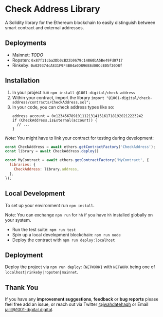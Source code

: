 # Check Address Library
A Solidity library for the Ethereum blockchain to easily distinguish between smart contract and external addresses.

## Deployments
- Mainnet: *TODO*
- Ropsten: `0x87f11cba2Db0cB22b9679c14860bA5Be49Fd0717`
- Rinkeby: `0x029374cA831F9F4B04a0D896B8d00CcE05f30D8f`

## Installation

1. In your project run `npm install @1001-digital/check-address`
2. Within your contract, import the library `import "@1001-digital/check-address/contracts/CheckAddress.sol";`
3. In your code, you can check address types like so: 
   ```solidity
   address account = 0x1234567891011121314151617181920212223242
   if (CheckAddress.isExternal(account)) { 
     // ...
   }
   ```

*Note:* You might have to link your contract for testing during development:
```js
const CheckAddress = await ethers.getContractFactory('CheckAddress');
const library = await CheckAddress.deploy()

const MyContract = await ethers.getContractFactory('MyContract', {
  libraries: {
    CheckAddress: library.address,
  },
});
```

## Local Development

To set up your environment run `npm install`.

Note: You can exchange `npm run` for `hh` if you have `hh` installed globally on your system.

- Run the test suite: `npm run test`
- Spin up a local development blockchain: `npm run node`
- Deploy the contract with `npm run deploy:localhost`

## Deployment

Deploy the project via `npm run deploy:{NETWORK}` with `NETWORK` being one of `localhost|rinkeby|ropsten|mainnet`.

## Thank You

If you have any **improvement suggestions**, **feedback** or **bug reports** please feel free add an issue, or reach out via Twitter [@jwahdatehagh](https://twitter.com/jwahdatehagh) or Email [jalil@1001-digital.digital](jalil@1001-digital.digital).
